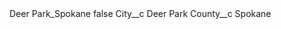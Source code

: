 <?xml version="1.0" encoding="UTF-8"?>
<CustomMetadata xmlns="http://soap.sforce.com/2006/04/metadata" xmlns:xsi="http://www.w3.org/2001/XMLSchema-instance" xmlns:xsd="http://www.w3.org/2001/XMLSchema">
    <label>Deer Park_Spokane</label>
    <protected>false</protected>
    <values>
        <field>City__c</field>
        <value xsi:type="xsd:string">Deer Park</value>
    </values>
    <values>
        <field>County__c</field>
        <value xsi:type="xsd:string">Spokane</value>
    </values>
</CustomMetadata>
